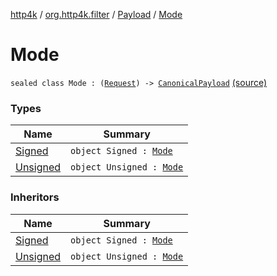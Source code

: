 [http4k](../../../index.md) / [org.http4k.filter](../../index.md) / [Payload](../index.md) / [Mode](./index.md)

# Mode

`sealed class Mode : (`[`Request`](../../../org.http4k.core/-request/index.md)`) -> `[`CanonicalPayload`](../../-canonical-payload/index.md) [(source)](https://github.com/http4k/http4k/blob/master/http4k-aws/src/main/kotlin/org/http4k/filter/awsExtensions.kt#L89)

### Types

| Name | Summary |
|---|---|
| [Signed](-signed/index.md) | `object Signed : `[`Mode`](./index.md) |
| [Unsigned](-unsigned/index.md) | `object Unsigned : `[`Mode`](./index.md) |

### Inheritors

| Name | Summary |
|---|---|
| [Signed](-signed/index.md) | `object Signed : `[`Mode`](./index.md) |
| [Unsigned](-unsigned/index.md) | `object Unsigned : `[`Mode`](./index.md) |
